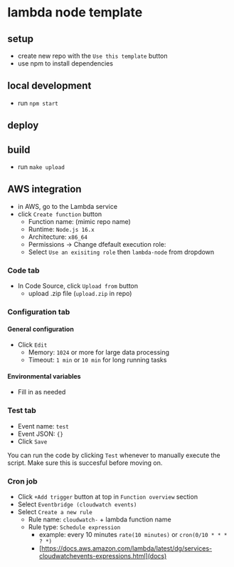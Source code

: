 # lambda node template

## setup
* create new repo with the `Use this template` button
* use npm to install dependencies

## local development
* run `npm start` 

## deploy

## build
- run `make upload`

## AWS integration
- in AWS, go to the Lambda service
- click `Create function` button
	- Function name: (mimic repo name)
	- Runtime: `Node.js 16.x`
	- Architecture: `x86_64`
	- Permissions -> Change dfefault execution role:
	- Select `Use an exisiting role` then `lambda-node` from dropdown

### Code tab
- In Code Source, click `Upload from` button
	- upload .zip file (`upload.zip` in repo)

### Configuration tab 
#### General configuration
- Click `Edit`
	- Memory: `1024` or more for large data processing
	- Timeout: `1 min` or `10 min` for long running tasks
#### Environmental variables
- Fill in as needed

### Test tab
- Event name: `test`
- Event JSON: `{}`
- Click `Save`

You can run the code by clicking `Test` whenever to manually execute the script. Make sure this is succesful before moving on.

### Cron job
- Click `+Add trigger` button at top in `Function overview` section
- Select `Eventbridge (cloudwatch events)`
- Select `Create a new rule`
	- Rule name: `cloudwatch-` + lambda function name
	- Rule type: `Schedule expression`
		- example: every 10 minutes `rate(10 minutes)` or `cron(0/10 * * * ? *)`
		- [https://docs.aws.amazon.com/lambda/latest/dg/services-cloudwatchevents-expressions.html](docs)
